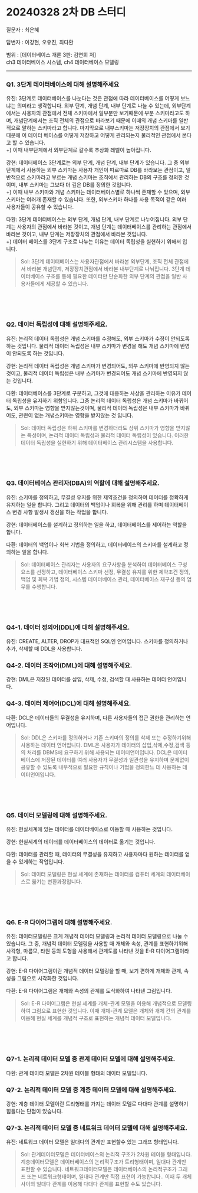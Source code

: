 # 20240328 2차 DB 스터디

질문자 : 최은혜

답변자 : 이강현, 오유진, 최다환

범위 : [데이터베이스 개론 3판: 김연희 저] 
<br>
ch3 데이터베이스 시스템, ch4 데이터베이스 모델링

---

### Q1. 3단계 데이터베이스에 대해 설명해주세요

유진: 3단계로 데이터베이스를 나눈다는 것은 관점에 따라 데이터베이스를 어떻게 보느냐는 의미라고 생각합니다. 외부 단계, 개념 단계, 내부 단계로 나눌 수 있는데, 외부단계에서는 사용자의 관점에서 전체 스키마에서 일부분만 보기때문에 부분 스키마라고도 하며, 개념단계에서는 조직 전체의 관점으로 바라보기 때문에 이때의 개념 스키마를 일반적으로 말하는 스키마라고 합니다. 마지막으로 내부스키마는 저장장치의 관점에서 보기 때문에 이 데이터 베이스를 어떻게 저장하고 어떻게 관리되는지 물리적인 관점에서 본다고 할 수 있습니다. <br> +) 이때 내부단계에서 외부단계로 갈수록 추상화 레벨이 높아집니다. 

강현: 데이터베이스 3단계로는 외부 단계, 개념 단계, 내부 단계가 있습니다. 그 중 외부 단계에서 사용하는 외부 스키마는 사용자 개인이 따로따로 DB를 바라보는 관점이고, 일반적으로 스키마라고 부르는 개념 스키마는 조직에서 관리하는 DB의 구조를 정의한 것이며, 내부 스키마는 그보다 더 깊은 DB를 정의한 것입니다. <br> +) 이때 내부 스키마와 개념 스키마는 데이터베이스별로 하나씩 존재할 수 있으며, 외부 스키마는 여러개 존재할 수 있습니다. 또한, 외부스키마 하나를 사용 목적이 같은 여러 사용자들이 공유할 수 있습니다. 

다환: 3단계 데이터베이스는 외부 단계, 개념 단계, 내부 단계로 나누어집니다. 외부 단계는 사용자의 관점에서 바라본 것이고, 개념 단계는 데이터베이스를 관리하는 관점에서 바라본 것이고, 내부 단계는 저장장치의 관점에서 바라본 것입니다. <br> +) 데이터 베이스를 3단계 구조로 나누는 이유는 데이터 독립성을 실현하기 위해서 입니다. 

> Sol: 3단계 데이터베이스는 사용자관점에서 바라본 외부단계, 조직 전체 관점에서 바라본 개념단계, 저장장치관점에서 바라본 내부단계로 나눠집니다. 3단계 데이터베이스 구조를 통해 필요한 데이터만 단순화한 외부 단계의 관점을 일반 사용자들에게 제공할 수 있습니다.
<br>
<br>
<br>

### Q2. 데이터 독립성에 대해 설명해주세요.

유진: 논리적 데이터 독립성은 개념 스키마를 수정해도, 외부 스키마가 수정이 안되도록 하는 것입니다. 물리적 데이터 독립성은 내부 스키마가 변경을 해도 개념 스키마에 반영이 안되도록 하는 것입니다.

강현: 논리적 데이터 독립성은 개념 스키마가 변경되어도, 외부 스키마에 반영되지 않는 것이고, 물리적 데이터 독립성은 내부 스키마가 변경되어도 개념 스키마에 반영되지 않는 것입니다.

다환: 데이터베이스를 3단계로 구분하고, 그것에 대응하는 사상을 관리하는 이유가 데이터 독립성을 유지하기 위함입니다. 그중 논리적 데이터 독립성은 개념 스키마가 바뀌어도, 외부 스키마는 영향을 받지않는것이며, 물리적 데이터 독립성은 내부 스키마가 바뀌어도, 관련이 없는 개념스키마는 영향을 받지않는 것 입니다. 

> Sol: 데이터 독립성은 하위 스키마를 변경하더라도 상위 스키마가 영향을 받지않는 특성이며, 논리적 데이터 독립성과 물리적 데이터 독립성이 있습니다. 이러한 데이터 독립성을 실현하기 위해 데이터베이스 관리시스템을 사용합니다.
<br>
<br>
<br>

### Q3. 데이터베이스 관리자(DBA)의 역할에 대해 설명해주세요.

유진: 스키마를 정의하고, 무결성 유지를 위한 제약조건을 정의하여 데이터를 정확하게 유지하는 일을 합니다. 그리고 데이터의 백업이나 회복을 위해 관리를 하며 데이터베이스 변경 사항 발생시 갱신을 하는 작업을 합니다. 

강현: 데이터베이스를 설계하고 정의하는 일을 하고, 데이터베이스를 제어하는 역할을 합니다. 

다환: 데이터의 백업이나 회복 기법을 정의하고, 데이터베이스의 스키마를 설계하고 정의하는 일을 합니다. 

> Sol: 데이터베이스 관리자는 사용자의 요구사항을 분석하여 데이터베이스 구성요소를 선정하고, 데이터베이스 스키마 선정, 무결성 유지를 위한 제약조건 정의, 백업 및 회복 기법 정의, 시스템 데이터베이스 관리, 데이터베이스 재구성 등의 업무를 수행합니다.
<br>
<br>
<br>

### Q4-1. 데이터 정의어(DDL)에 대해 설명해주세요.

유진: CREATE, ALTER, DROP가 대표적인 SQL인 언어입니다. 스키마를 정의하거나 추가, 삭제할 때 DDL을 사용합니다. 

### Q4-2. 데이터 조작어(DML)에 대해 설명해주세요.

강현: DML은 저장된 데이터를 삽입, 삭제, 수정, 검색할 때 사용하는 데이터 언어입니다.

### Q4-3. 데이터 제어어(DCL)에 대해 설명해주세요.

다환: DCL은 데이터들의 무결성을 유지하며, 다른 사용자들의 접근 권한을 관리하는 언어입니다.
> Sol: DDL은 스키마를 정의하거나 기존 스키마의 정의를 삭제 또는 수정하기위해 사용하는 데이터 언어입니다. DML은 사용자가 데이터의 삽입,삭제,수정,검색 등의 처리를 DBMS에 요구하기 위해 사용되는 데이터언어입니다.
> DCL은 데이터베이스에 저장된 데이터를 여러 사용자가 무결성과 일관성을 유지하며 문제없이 공유할 수 있도록 내부적으로 필요한 규칙이나 기법을 정의한느 데 사용하는 데이터언어입니다.
<br>
<br>
<br>

### Q5. 데이터 모델링에 대해 설명해주세요.

유진: 현실세계에 있는 데이터를 데이터베이스로 이동할 때 사용하는 것입니다.

강현: 현실세계의 데이터를 데이터베이스의 데이터로 옮기는 것입니다. 

다환: 데이터를 관리할 때, 데이터의 무결성을 유지하고 사용자마다 원하는 데이터를 얻을 수 있게하는 작업입니다. 
> Sol: 데이터 모델링은 현실 세계에 존재하는 데이터를 컴퓨터 세계의 데이터베이스로 옮기는 변환과정입니다.  
<br>
<br>
<br>

### Q6. E-R 다이어그램에 대해 설명해주세요.

유진: 데이터모델링은 크게 개념적 데이터 모델링과 논리적 데이터 모델링으로 나눌 수 있습니다. 그 중, 개념적 데이터 모델링을 사용할 때 개체와 속성, 관계를 표현하기위해 사각형, 마름모, 타원 등의 도형을 사용해서 관계도를 나타낸 것을 E-R 다이어그램이라고 합니다. 

강현: E-R 다이어그램이란 개념적 데이터 모델링을 할 때, 보기 편하게 개체와 관계, 속성을 그림으로 시각화한 것입니다.

다환: E-R 다이어그램은 개체와 속성의 관계를 도식화하여 나타낸 그림입니다. 
> Sol: E-R 다이어그램은 현실 세계를 개체-관계 모델을 이용해 개념적으로 모델링하여 그림으로 표현한 것입니다. 이때 개체-관계 모델은 개체와 개체 간의 관계를 이용해 현실 세계를 개념적 구조로 표현하는 개념적 데이터 모델입니다.
<br>
<br>
<br>

### Q7-1. 논리적 데이터 모델 중 관계 데이터 모델에 대해 설명해주세요.

다환: 관계 데이터 모델은 2차원 테이블 형태의 데이터 모델입니다. 

### Q7-2. 논리적 데이터 모델 중 계층 데이터 모델에 대해 설명해주세요.

강현: 계층 데이터 모델이란 트리형태를 가지는 데이터 모델로 다대다 관계를 설명하기힘들다는 단점이 있습니다.   

### Q7-3. 논리적 데이터 모델 중 네트워크 데이터 모델에 대해 설명해주세요.

유진: 네트워크 데이터 모델은 일대다의 관계만 표현할수 있는 그래프 형태입니다.
> Sol: 관계데이터모델은 데이터베이스의 논리적 구조가 2차원 테이블 형태입니다. 계층데이터모델은 데이터베이스의 논리적구조가 트리형태이며, 일대다 관계만 표현할 수 있습니다. 네트워크데이터모델은 데이터베이스의 논리적구조가 그래프 또는 네트워크형태이며, 일대다 관계만 직접 표현이 가능합니다.. 이때 두 개체 사이의 일대다 관계를 이용해 다대다 관계를 표현할 수도 있습니다. 
